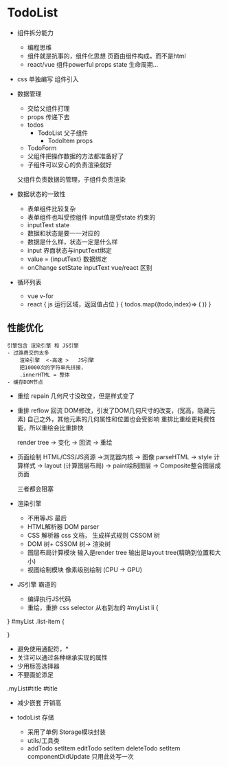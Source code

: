 # TodoList

- 组件拆分能力
    - 编程思维
    - 组件就是抗事的，组件化思想 页面由组件构成，而不是html
    - react/vue 组件powerful
        props state 生命周期...

- css 单独编写 组件引入
- 数据管理
    - 交给父组件打理
    - props 传递下去 
    - todos 
        - TodoList  父子组件
            - TodoItem props 
    - TodoForm
    - 父组件把操作数据的方法都准备好了
    - 子组件可以安心的负责渲染就好

    父组件负责数据的管理，子组件负责渲染

- 数据状态的一致性
    - 表单组件比较复杂
    - 表单组件也叫受控组件 input值是受state 约束的
    - inputText state
    - 数据和状态是要一一对应的
    - 数据是什么样，状态一定是什么样
    - input 界面状态与inputText绑定
    - value = {inputText} 数据绑定
    - onChange setState inputText
    vue/react 区别

- 循环列表
    - vue v-for
    - react { js 运行区域，返回值占位 }
    {
        todos.map((todo,index)=> (
            <TodoItem />
        ))
    }

## 性能优化
    引擎包含 渲染引擎 和 JS引擎
    - 过路费交的太多
        渲染引擎  <-高速 >   JS引擎
        把10000次的字符串先拼接，
        .innerHTML = 整体
    - 缓存DOM节点   

- 重绘  repain
    几何尺寸没改变，但是样式变了
- 重排  reflow  回流
    DOM修改，引发了DOM几何尺寸的改变，(宽高，隐藏元素)
    自己之外，其他元素的几何属性和位置也会受影响
重排比重绘更耗费性能，所以重绘会比重排快

    render tree -> 变化 -> 回流 -> 重绘

- 页面绘制
    HTML/CSS/JS资源 ->浏览器内核 -> 图像
    parseHTML -> style 计算样式 -> layout (计算图层布局) -> paint绘制图层 ->
    Composite整合图层成页面


    三者都会阻塞 

- 渲染引擎
    - 不用等JS 最后
    - HTML解析器 DOM parser
    - CSS 解析器 css 文档， 生成样式规则 CSSOM 树
    - DOM 树+ CSSOM 树-> 渲染树
    - 图层布局计算模块 输入是render tree 输出是layout tree(精确到位置和大小)
    - 视图绘制模块 像素级别绘制 (CPU -> GPU)

- JS引擎 霸道的
    - 编译执行JS代码
    - 重绘，重排
css selector 从右到左的
#myList li {

}
#myList  .list-item {

}


- 避免使用通配符，*
- 关注可以通过各种继承实现的属性
- 少用标签选择器
- 不要画蛇添足

.myList#title
#title

- 减少嵌套
    开销高

- todoList 存储
    - 采用了单例 Storage模块封装
    - utils/工具类
    - addTodo setItem
        editTodo setItem
        deleteTodo setItem
        componentDidUpdate 只用此处写一次
